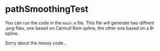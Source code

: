 # pathSmoothingTest

You can run the code in the `main.m` file. 
This file will generate two diffrent .png files, one based on Carmull Rom
spline, the other one based on a B-spline. 

Sorry about the messy code... 
